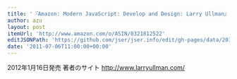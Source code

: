 ```yaml
---
title: '『Amazon: Modern JavaScript: Develop and Design: Larry Ullman』'
author: azu
layout: post
itemUrl: 'http://www.amazon.com/o/ASIN/0321812522'
editJSONPath: 'https://github.com/jser/jser.info/edit/gh-pages/data/2011/07/index.json'
date: '2011-07-06T11:00:00+00:00'
---
```

2012年1月16日発売
著者のサイト http://www.larryullman.com/
